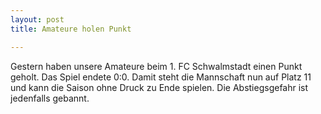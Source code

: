 ```yaml
---
layout: post
title: Amateure holen Punkt

---
```


Gestern haben unsere Amateure beim 1. FC Schwalmstadt einen Punkt geholt. Das Spiel endete 0:0. Damit steht die Mannschaft nun auf Platz 11 und kann die Saison ohne Druck zu Ende spielen. Die Abstiegsgefahr ist jedenfalls gebannt.


